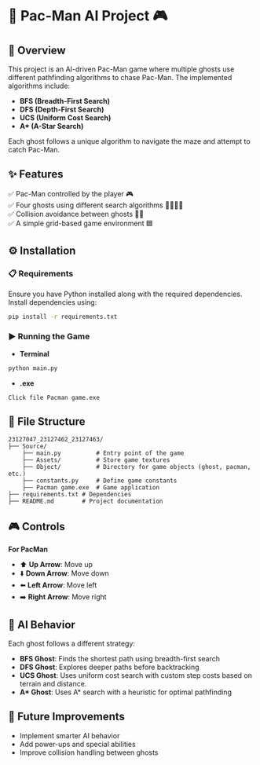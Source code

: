 # 👾 Pac-Man AI Project 🎮  

## 📌 Overview  
This project is an AI-driven Pac-Man game where multiple ghosts use different pathfinding algorithms to chase Pac-Man. The implemented algorithms include:  

-  **BFS (Breadth-First Search)**  
-  **DFS (Depth-First Search)**  
-  **UCS (Uniform Cost Search)**  
-  **A\* (A-Star Search)**  

Each ghost follows a unique algorithm to navigate the maze and attempt to catch Pac-Man.  

## ✨ Features  
✅ Pac-Man controlled by the player 🎮  
✅ Four ghosts using different search algorithms 👻👻👻👻  
✅ Collision avoidance between ghosts 🚫👾  
✅ A simple grid-based game environment 🟦  

## ⚙️ Installation  
### 📋 Requirements  
Ensure you have Python installed along with the required dependencies. Install dependencies using:  

```sh
pip install -r requirements.txt
```

### ▶️ Running the Game
-   **Terminal**
```sh
python main.py
```
-   **.exe**
```
Click file Pacman game.exe
```

## 📂 File Structure
```
23127047_23127462_23127463/  
├── Source/    
    ├── main.py          # Entry point of the game  
    ├── Assets/          # Store game textures
    ├── Object/          # Directory for game objects (ghost, pacman, etc.)  
    ├── constants.py     # Define game constants  
    ├── Pacman game.exe  # Game application
├── requirements.txt # Dependencies  
├── README.md        # Project documentation 

```

## 🎮 Controls
**For PacMan**
- ⬆️ **Up Arrow**: Move up  
- ⬇️ **Down Arrow**: Move down  
- ⬅️ **Left Arrow**: Move left  
- ➡️ **Right Arrow**: Move right  


## 🧠 AI Behavior
Each ghost follows a different strategy:
- **BFS Ghost**: Finds the shortest path using breadth-first search
- **DFS Ghost**: Explores deeper paths before backtracking
- **UCS Ghost**: Uses uniform cost search with custom step costs based on terrain and distance.
- **A\* Ghost**: Uses A* search with a heuristic for optimal pathfinding

## 🚀 Future Improvements
- Implement smarter AI behavior
- Add power-ups and special abilities
- Improve collision handling between ghosts

